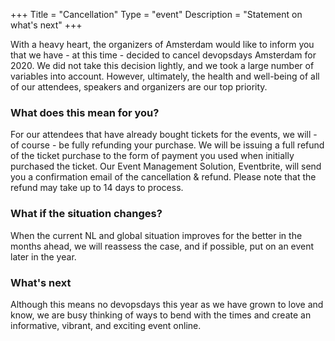 +++
Title = "Cancellation"
Type = "event"
Description = "Statement on what's next"
+++

With a heavy heart, the organizers of Amsterdam would like to inform you that we have - at this time - decided to cancel devopsdays Amsterdam for 2020. We did not take this decision lightly, and we took a large number of variables into account. However, ultimately, the health and well-being of all of our attendees, speakers and organizers are our top priority.   

### What does this mean for you? 

For our attendees that have already bought tickets for the events, we will - of course -  be fully refunding your purchase. We will be issuing a full refund of the ticket purchase to the form of payment you used when initially purchased the ticket. Our Event Management Solution, Eventbrite, will send you a confirmation email of the cancellation & refund. Please note that the refund may take up to 14 days to process. 

### What if the situation changes?

When the current NL and global situation improves for the better in the months ahead, we will reassess the case, and if possible, put on an event later in the year. 

### What's next

Although this means no devopsdays this year as we have grown to love and know, we are busy thinking of ways to bend with the times and create an informative, vibrant, and exciting event online.